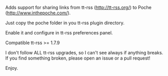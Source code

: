 Adds support for sharing links from tt-rss (http://tt-rss.org/) to Poche (http://www.inthepoche.com/).

Just copy the poche folder in you tt-rss plugin directory.

Enable it and configure in tt-rss preferences panel.

Compatible tt-rss >= 1.7.9

I don't follow ALL tt-rss upgrades, so I can't see always if anything breaks.
If you find something broken, please open an issue or a pull request!

Enjoy.
